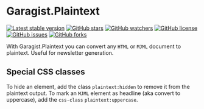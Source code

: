# Garagist.Plaintext

[![Latest stable version]][packagist] [![GitHub stars]][stargazers] [![GitHub watchers]][subscription] [![GitHub license]][license] [![GitHub issues]][issues] [![GitHub forks]][network]

With Garagist.Plaintext you can convert any `HTML` or `MJML` document to plaintext. Useful for newsletter generation.

## Special CSS classes

To hide an element, add the class `plaintext:hidden` to remove it from the plaintext output. To mark an `MJML` element as headline (aka convert to uppercase), add the `css-class` `plaintext:uppercase`.

[packagist]: https://packagist.org/packages/garagist/plaintext
[latest stable version]: https://poser.pugx.org/garagist/plaintext/v/stable
[github issues]: https://img.shields.io/github/issues/Garagist/Garagist.Plaintext
[issues]: https://github.com/Garagist/Garagist.Plaintext/issues
[github forks]: https://img.shields.io/github/forks/Garagist/Garagist.Plaintext
[network]: https://github.com/Garagist/Garagist.Plaintext/network
[github stars]: https://img.shields.io/github/stars/Garagist/Garagist.Plaintext
[stargazers]: https://github.com/Garagist/Garagist.Plaintext/stargazers
[github license]: https://img.shields.io/github/license/Garagist/Garagist.Plaintext
[license]: LICENSE
[github watchers]: https://img.shields.io/github/watchers/Garagist/Garagist.Plaintext.svg
[subscription]: https://github.com/Garagist/Garagist.Plaintext/subscription
